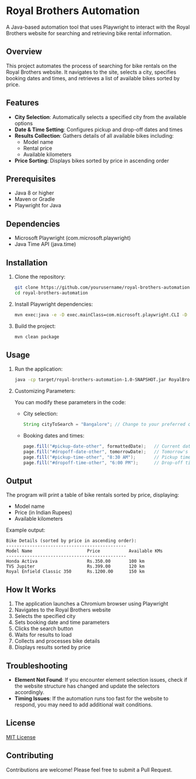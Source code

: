 # Royal Brothers Automation

A Java-based automation tool that uses Playwright to interact with the Royal Brothers website for searching and retrieving bike rental information.

## Overview

This project automates the process of searching for bike rentals on the Royal Brothers website. It navigates to the site, selects a city, specifies booking dates and times, and retrieves a list of available bikes sorted by price.

## Features

- **City Selection**: Automatically selects a specified city from the available options
- **Date & Time Setting**: Configures pickup and drop-off dates and times
- **Results Collection**: Gathers details of all available bikes including:
  - Model name
  - Rental price
  - Available kilometers
- **Price Sorting**: Displays bikes sorted by price in ascending order

## Prerequisites

- Java 8 or higher
- Maven or Gradle
- Playwright for Java

## Dependencies

- Microsoft Playwright (com.microsoft.playwright)
- Java Time API (java.time)

## Installation

1. Clone the repository:
   ```bash
   git clone https://github.com/yourusername/royal-brothers-automation.git
   cd royal-brothers-automation
   ```

2. Install Playwright dependencies:
   ```bash
   mvn exec:java -e -D exec.mainClass=com.microsoft.playwright.CLI -D exec.args="install"
   ```

3. Build the project:
   ```bash
   mvn clean package
   ```

## Usage

1. Run the application:
   ```bash
   java -cp target/royal-brothers-automation-1.0-SNAPSHOT.jar RoyalBrothersAutomation
   ```

2. Customizing Parameters:
   
   You can modify these parameters in the code:
   
   - City selection:
     ```java
     String cityToSearch = "Bangalore"; // Change to your preferred city
     ```
   
   - Booking dates and times:
     ```java
     page.fill("#pickup-date-other", formattedDate);   // Current date
     page.fill("#dropoff-date-other", tomorrowDate);   // Tomorrow's date
     page.fill("#pickup-time-other", "8:30 AM");       // Pickup time
     page.fill("#dropoff-time-other", "6:00 PM");      // Drop-off time
     ```

## Output

The program will print a table of bike rentals sorted by price, displaying:
- Model name
- Price (in Indian Rupees)
- Available kilometers

Example output:
```
Bike Details (sorted by price in ascending order):
----------------------------------------------
Model Name                     Price           Available KMs   
----------------------------------------------
Honda Activa                   Rs.350.00       100 km         
TVS Jupiter                    Rs.399.00       120 km         
Royal Enfield Classic 350      Rs.1200.00      150 km         
```

## How It Works

1. The application launches a Chromium browser using Playwright
2. Navigates to the Royal Brothers website
3. Selects the specified city
4. Sets booking date and time parameters
5. Clicks the search button
6. Waits for results to load
7. Collects and processes bike details
8. Displays results sorted by price

## Troubleshooting

- **Element Not Found**: If you encounter element selection issues, check if the website structure has changed and update the selectors accordingly.
- **Timing Issues**: If the automation runs too fast for the website to respond, you may need to add additional wait conditions.

## License

[MIT License](LICENSE)

## Contributing

Contributions are welcome! Please feel free to submit a Pull Request.
